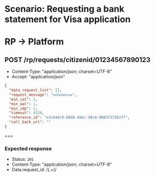 # Scenario: Requesting a bank statement for Visa application
# RP → Platform
## POST /rp/requests/citizenid/01234567890123
* Content-Type: "application/json; charset=UTF-8"
* Accept: "application/json"

```json
{
  "data_request_list": [],
  "request_message": "ขอยืนยันตัวตน",
  "min_ial": 2,
  "min_aal": 1,
  "min_idp": 1,
  "timeout": 4320,
  "reference_id": "e3cb44c9-8848-4dec-98c8-8083f373b1f7",
  "call_back_url": ""
}
```
===
### Expected response
* Status: `201`
* Content-Type: "application/json; charset=UTF-8"
* Data.request_id: /(.+)/
